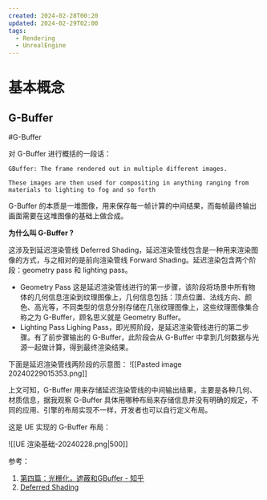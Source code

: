 ```yaml
---
created: 2024-02-28T00:20
updated: 2024-02-29T02:00
tags:
  - Rendering
  - UnrealEngine
---
```

# 基本概念

## G-Buffer

#G-Buffer

对 G-Buffer 进行概括的一段话：

```
GBuffer: The frame rendered out in multiple different images. 

These images are then used for compositing in anything ranging from materials to lighting to fog and so forth
```

G-Buffer 的本质是一堆图像，用来保存每一帧计算的中间结果，而每帧最终输出画面需要在这堆图像的基础上做合成。

**为什么叫 G-Buffer ?**

这涉及到延迟渲染管线 Deferred Shading，延迟渲染管线包含是一种用来渲染图像的方式，与之相对的是前向渲染管线 Forward Shading。延迟渲染包含两个阶段：geometry pass 和 lighting pass。

- Geometry Pass
	这是延迟渲染管线进行的第一步骤，该阶段将场景中所有物体的几何信息渲染到纹理图像上，几何信息包括：顶点位置、法线方向、颜色、高光等，不同类型的信息分别存储在几张纹理图像上，这些纹理图像集合称之为 G-Buffer，顾名思义就是 Geometry Buffer。
- Lighting Pass
	Lighing Pass，即光照阶段，是延迟渲染管线进行的第二步骤。有了前步骤输出的 G-Buffer，此阶段会从 G-Buffer 中拿到几何数据与光源一起做计算，得到最终渲染结果。

下面是延迟渲染管线两阶段的示意图：
![[Pasted image 20240229015353.png]]

上文可知，G-Buffer 用来存储延迟渲染管线的中间输出结果，主要是各种几何、材质信息，据我观察 G-Buffer 具体用哪种布局来存储信息并没有明确的规定，不同的应用、引擎的布局实现不一样，开发者也可以自行定义布局。

这是 UE 实现的 G-Buffer 布局：

![[UE 渲染基础-20240228.png|500]]

参考：
1. [第四篇：光栅化，遮蔽和GBuffer - 知乎](https://zhuanlan.zhihu.com/p/674943090)
2. [Deferred Shading](https://learnopengl.com/Advanced-Lighting/Deferred-Shading)